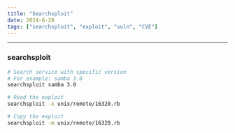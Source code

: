 ```yaml
---
title: "Searchsploit"
date: 2024-6-28
tags: ["searchsploit", "exploit", "vuln", "CVE"]
---
```


---
### searchsploit

<div>

```bash
# Search service with specific version
# For example: samba 3.0
searchsploit samba 3.0
```

```bash
# Read the exploit
searchsploit -x unix/remote/16320.rb
```

```bash
# Copy the exploit
searchsploit -m unix/remote/16320.rb
```

</div>

<br>